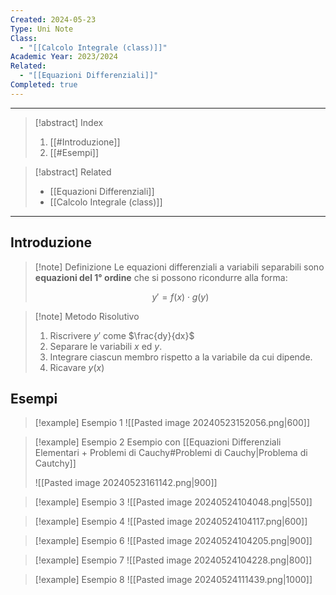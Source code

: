 ```yaml
---
Created: 2024-05-23
Type: Uni Note
Class:
  - "[[Calcolo Integrale (class)]]"
Academic Year: 2023/2024
Related:
  - "[[Equazioni Differenziali]]"
Completed: true
---
```

---

>[!abstract] Index
>1. [[#Introduzione]]
>2. [[#Esempi]]

>[!abstract] Related
>- [[Equazioni Differenziali]]
>- [[Calcolo Integrale (class)]]

---

## Introduzione

>[!note] Definizione
>Le equazioni differenziali a variabili separabili sono **equazioni del 1° ordine** che si possono ricondurre alla forma:
>
>$$
>y'=f(x)\cdot g(y)
>$$
>

>[!note] Metodo Risolutivo
>1. Riscrivere $y'$ come $\frac{dy}{dx}$
>2. Separare le variabili $x$ ed $y$.
>3. Integrare ciascun membro rispetto a la variabile da cui dipende.
>4. Ricavare $y(x)$

## Esempi

>[!example] Esempio 1
>![[Pasted image 20240523152056.png|600]]

>[!example] Esempio 2
>Esempio con [[Equazioni Differenziali Elementari + Problemi di Cauchy#Problemi di Cauchy|Problema di Cautchy]]
>
>![[Pasted image 20240523161142.png|900]]

>[!example] Esempio 3
>![[Pasted image 20240524104048.png|550]]

>[!example] Esempio 4
>![[Pasted image 20240524104117.png|600]]

>[!example] Esempio 6
>![[Pasted image 20240524104205.png|900]]

>[!example] Esempio 7
>![[Pasted image 20240524104228.png|800]]

>[!example] Esempio 8
>![[Pasted image 20240524111439.png|1000]]


